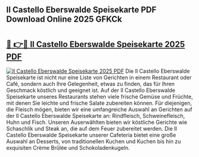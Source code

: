 ## Il Castello Eberswalde Speisekarte PDF Download Online 2025 GFKCk

# <h2><a href="http://gcajrzj.nevu.top/?p=Il+Castello+Eberswalde+Speisekarte">🔗 👉🔴 Il Castello Eberswalde Speisekarte 2025 PDF</a></h2>

[![Il Castello Eberswalde Speisekarte 2025 PDF](https://i.imgur.com/dBaPXMq.png)](http://gcajrzj.nevu.top/?p=Il+Castello+Eberswalde+Speisekarte)
Die Il Castello Eberswalde Speisekarte ist nicht nur eine Liste von Gerichten in einem Restaurant oder Café, sondern auch Ihre Gelegenheit, etwas zu finden, das für Ihren Geschmack köstlich und geeignet ist. Auf der Il Castello Eberswalde Speisekarte unseres Restaurants stehen viele frische Gemüse und Früchte, mit denen Sie leichte und frische Salate zubereiten können. Für diejenigen, die Fleisch mögen, bieten wir eine umfangreiche Auswahl an Gerichten auf der Il Castello Eberswalde Speisekarte an: Rindfleisch, Schweinefleisch, Huhn und Fisch. Unseren Auserwählten bieten wir köstliche Gerichte wie Schaschlik und Steak an, die auf dem Feuer zubereitet werden. Die Il Castello Eberswalde Speisekarte unserer Cafeteria bietet eine große Auswahl an Desserts, von traditionellen Kuchen und Kuchen bis hin zu exquisiten Crème Brûlée und Schokoladenkugeln.
